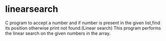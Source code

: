 # linearsearch
C program to accept a number and if number is present in the given list,find its position otherwise print not found.(Linear search)
This program performs the linear search on the given numbers in the array.
